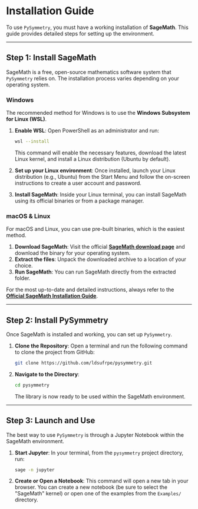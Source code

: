 # Installation Guide

To use `PySymmetry`, you must have a working installation of **SageMath**. This guide provides detailed steps for setting up the environment.

---

## Step 1: Install SageMath

SageMath is a free, open-source mathematics software system that `PySymmetry` relies on. The installation process varies depending on your operating system.

### Windows

The recommended method for Windows is to use the **Windows Subsystem for Linux (WSL)**.

1.  **Enable WSL**: Open PowerShell as an administrator and run:
    ```bash
    wsl --install
    ```
    This command will enable the necessary features, download the latest Linux kernel, and install a Linux distribution (Ubuntu by default).

2.  **Set up your Linux environment**: Once installed, launch your Linux distribution (e.g., Ubuntu) from the Start Menu and follow the on-screen instructions to create a user account and password.

3.  **Install SageMath**: Inside your Linux terminal, you can install SageMath using its official binaries or from a package manager.

### macOS & Linux

For macOS and Linux, you can use pre-built binaries, which is the easiest method.

1.  **Download SageMath**: Visit the official **[SageMath download page](https://www.sagemath.org/download.html)** and download the binary for your operating system.
2.  **Extract the files**: Unpack the downloaded archive to a location of your choice.
3.  **Run SageMath**: You can run SageMath directly from the extracted folder.

For the most up-to-date and detailed instructions, always refer to the **[Official SageMath Installation Guide](https://doc.sagemath.org/html/en/installation/index.html)**.

---

## Step 2: Install PySymmetry

Once SageMath is installed and working, you can set up `PySymmetry`.

1.  **Clone the Repository**: Open a terminal and run the following command to clone the project from GitHub:
    ```bash
    git clone https://github.com/ldsufrpe/pysymmetry.git
    ```

2.  **Navigate to the Directory**:
    ```bash
    cd pysymmetry
    ```
    The library is now ready to be used within the SageMath environment.

---

## Step 3: Launch and Use

The best way to use `PySymmetry` is through a Jupyter Notebook within the SageMath environment.

1.  **Start Jupyter**: In your terminal, from the `pysymmetry` project directory, run:
    ```bash
    sage -n jupyter
    ```
2.  **Create or Open a Notebook**: This command will open a new tab in your browser. You can create a new notebook (be sure to select the "SageMath" kernel) or open one of the examples from the `Examples/` directory.